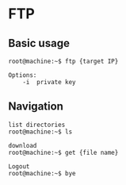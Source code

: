 # FTP

## Basic usage

```console
root@machine:~$ ftp {target IP}

Options:
    -i  private key
```

## Navigation

```console
list directories
root@machine:~$ ls

download
root@machine:~$ get {file name}

Logout
root@machine:~$ bye
```